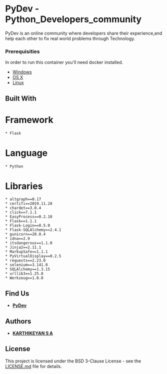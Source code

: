 # PyDev - Python_Developers_community

PyDev is an online community where developers share their experience,and help each other to fix real world problems through Technology.

### Prerequisities


In order to run this container you'll need docker installed.

  * [Windows](https://docs.docker.com/windows/started)
  * [OS X](https://docs.docker.com/mac/started/)
  * [Linux](https://docs.docker.com/linux/started/)

## Built With
  # Framework
    * Flask
  # Language
    * Python 
  # Libraries
    * altgraph==0.17
    * certifi==2019.11.28
    * chardet==3.0.4
    * click==7.1.1
    * EasyProcess==0.2.10
    * Flask==1.1.1
    * Flask-Login==0.5.0
    * Flask-SQLAlchemy==2.4.1
    * gunicorn==20.0.4
    * idna==2.9
    * itsdangerous==1.1.0
    * Jinja2==2.11.1
    * MarkupSafe==1.1.1
    * PyVirtualDisplay==0.2.5
    * requests==2.23.0
    * selenium==3.141.0
    * SQLAlchemy==1.3.15
    * urllib3==1.25.8
    * Werkzeug==1.0.0

## Find Us

* **[PyDev](https://notpydev.pythonanywhere.com/)**

## Authors

* **[KARTHIKEYAN S A](https://github.com/karthikeyansa/)**

## License

This project is licensed under the BSD 3-Clause License - see the [LICENSE.md](https://github.com/karthikeyansa/PyDev/blob/master/LICENSE) file for details.
